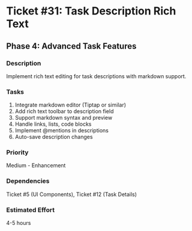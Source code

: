 # Ticket #31: Task Description Rich Text

## Phase 4: Advanced Task Features

### Description

Implement rich text editing for task descriptions with markdown support.

### Tasks

1. Integrate markdown editor (Tiptap or similar)
2. Add rich text toolbar to description field
3. Support markdown syntax and preview
4. Handle links, lists, code blocks
5. Implement @mentions in descriptions
6. Auto-save description changes

### Priority

Medium - Enhancement

### Dependencies

Ticket #5 (UI Components), Ticket #12 (Task Details)

### Estimated Effort

4-5 hours
